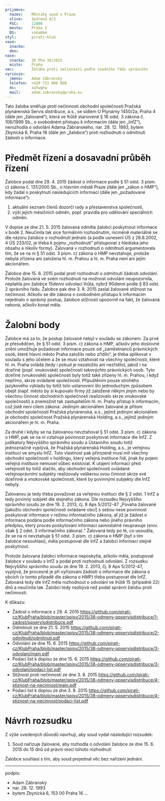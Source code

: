 ```yaml
---
prijemce: 
  nazev:    Městský soud v Praze
  ulice:    Spálená 6/2
  PSC:      12000
  mesto:    Praha 2
  DS:       snkabbm
styl:       pirati-klub
vase:
  znacka:   
  den:
nase:
  znacka:   ZK Pha 38/2015
  misto:    Praha
vec:        Žaloba proti nečinnosti podle soudního řádu správního
vyrizuje:   
  jmeno:    Adam Zábranský
  telefon:  +420 721 006 868
  ds:       xwfwgha
  mail:     adam.zabransky@praha.eu
---
```


Tato žaloba směřuje proti nečinnosti obchodní společnosti Pražská plynárenská Servis distribuce, a.s., se sídlem U Plynárny 1450/2a, Praha 4 (dále jen „žalované“), která ve lhůtě stanovené § 16 odst. 3 zákona č. 106/1999 Sb., o svobodném přístupu k informacím (dále jen „InfZ“), nerozhodla o odvolání Adama Zábranského, nar. 28. 12. 1993, bytem Zbynická 6, Praha 16 (dále jen „žalobce“) proti rozhodnutí o odmítnutí žádosti o informace.

# Předmět řízení a dosavadní průběh řízení

Žalobce podal dne 29. 4. 2015 žádost o informace podle § 51 odst. 3 písm. c) zákona č. 131/2000 Sb., o hlavním městě Praze (dále jen „zákon o HMP“), kdy žádal o poskytnutí následujících informací (dále jen „požadované informace“):

1. aktuální seznam členů dozorčí rady a přestavenstva společnosti,
2. výši jejich měsíčních odměn, popř. pravidla pro udělování speciálních odměn.

V dopise ze dne 21. 5. 2015 žalovaná odmítla žalobci poskytnout informace v bodě 2. Neučinila tak sice formálním rozhodnutím, nicméně materiálně se dle názoru žalobce o rozhodnutí jednalo (a podle usnesení ÚS z 28.8.2002, 4 ÚS 233/02, je třeba k pojmu „rozhodnutí“ přistupovat z hlediska jeho obsahu a nikoliv formy). Žalovaná v rozhodnutí o odmítnutí argumentovala tím, že se na ni § 51 odst. 3 písm. c) zákona o HMP nevztahuje, protože nebyla zřízena ani založena hl. m. Prahou a hl. m. Praha není ani jejím akcionářem.

Žalobce dne 15. 6. 2015 podal proti rozhodnutí o odmítnutí žádosti odvolání. Protože žalovaná ve svém rozhodnutí na možnost odvolání neupozornila, neplatila pro žalobce 15denní odvolací lhůta, nýbrž 90denní podle § 83 odst. 2 správního řádu. Žalobce pak dne 3. 8. 2015 zaslal žalované stížnost na nečinnost. Ačkoliv se dle zákona o svobodném přístupu k informacím nejednalo o správný postup, žalobce stížností upozornil na fakt, že žalovaná nekoná, ačkoliv konat měla.


# Žalobní body

Žalobce má za to, že postup žalované nebyl v souladu se zákonem. Za prvé je přesvědčen, že § 51 odst. 3 písm. c) zákona o HMP, ačkoliv jeho doslovné znění umožňuje požadovat informace pouze od „zaměstnanců právnických osob, které hlavní město Praha založilo nebo zřídilo“, je třeba aplikovat v souladu s jeho účelem a že se musí vztahovat na všechny společnosti, které hl. m. Praha ovládá (tedy i pokud je nezaložilo ani nezřídilo), jakož i na dceřiné (popř. vnukovské) společnosti takovýchto právnických osob. Tyto dceřiné (vnukovské) společnosti byly totiž také zřízeny hl. m. Prahou, i když nepřímo, skrze ovládané společnosti. Připuštěním pouze strohého jazykového výkladu by totiž toto ustanovení šlo jednoduchým způsobem obejít (např. město by si kupovalo firmy již založené někým jiným nebo by všechnu činnost obchodních společností realizovalo skrze vnukovské společnosti) a znemožnit tak zastupitelům hl. m. Prahy přístup k informacím, což jistě není cílem zákona. Jediným akcionářem žalované je přitom obchodní společností Pražská plynárenská, a.s., jejímž jediným akcionářem je obchodní společnost Pražská plynárenská Holding, a.s., jejímž jediným akcionářem je hl. m. Praha.

Za druhé i kdyby se na žalovanou nevztahoval § 51 odst. 3 písm. c) zákona o HMP, pak se na ni vztahuje povinnost poskytovat informace dle InfZ. Z judikatury Nejvyššího správního soudu a Ústavního soudu totiž jednoznačně vyplývá, že Pražská plynárenská Holding, a.s., je veřejnou institucí ve smyslu InfZ. Tuto vlastnost pak přirozeně musí mít všechny obchodní společnosti v holdingu, který veřejná instituce řídí, jinak by pojem veřejná instituce nemusel vůbec existovat. K utajení informací před veřejností by totiž stačilo, aby obchodní společnosti ovládané veřejnoprávními subjekty realizovaly veškerou svou činnost skrze své dceřinné a vnukovské společnosti, které by povinnými subjekty dle InfZ nebyly. 

Žalovanou je tedy třeba považovat za veřejnou instituci dle § 2 odst. 1 InfZ a tedy povinný subjekt dle stejného zákona. Dle rozsudku Nejvyššího správního soudu ze dne 19. 2. 2013, čj. 8 Aps 5/2012-47 „Povaha žalované [jakožto obchodní společnosti ovládané obcí] s sebou nese povinnost poskytovat informace v režimu informačního zákona, ať již je žádost o informace podána podle informačního zákona nebo jiného právního předpisu, který proces poskytování informací samostatně neupravuje (srov. však § 2 odst. 3 informačního zákona).“ Žalovaná tedy po té, co usoudila, že se na ni nevztahuje § 51 odst. 3 písm. c) zákona o HMP (byť s tím žalobce nesouhlasí), měla postupovat dle InfZ a žalobci informaci stejně poskytnout.

Protože žalovaná žalobci informace neposkytla, ačkoliv měla, postupoval žalobce v souladu s InfZ a podal proti rozhodnutí odvolání. Z rozsudku Nejvyššího správního soudu ze dne 19. 2. 2013, čj. 8 Aps 5/2012-47, vyplývá, že procesně je při vyřizování žádosti o informace dle zákona o obcích (v tomto případě dle zákona o HMP) třeba postupovat dle InfZ. Žalovaná tedy dle InfZ měla rozhodnout o odvolání ve lhůtě 15 (případně 22) dnů a neučinila tak. Žalobci tedy nezbývá než podat správní žalobu proti nečinnosti.

K důkazu:

- Žádost o informace z 29. 4. 2015 <https://github.com/pirati-cz/KlubPraha/blob/master/spisy/2015/38-odmeny-ppservisdistribuce/1-zadost/ppservisdistribuce.pdf>
- Odmítnutí ze dne 21. 5. 2015 <https://github.com/pirati-cz/KlubPraha/blob/master/spisy/2015/38-odmeny-ppservisdistribuce/2-odmitnuti/odmitnuti.pdf>
- Odvolání ze dne 15. 6. 2015 <https://github.com/pirati-cz/KlubPraha/blob/master/spisy/2015/38-odmeny-ppservisdistribuce/3-odvolani/main.pdf>
- Podací list k dopisu ze dne 15. 6. 2015 <https://github.com/pirati-cz/KlubPraha/blob/master/spisy/2015/38-odmeny-ppservisdistribuce/3-odvolani/podaci-list.pdf>
- Stížnost proti nečinnosti ze dne 3. 8. 2015 <https://github.com/pirati-cz/KlubPraha/blob/master/spisy/2015/38-odmeny-ppservisdistribuce/4-stiznost-na-necinnost/main.pdf>
- Podací list k dopisu ze dne 3. 8. 2015 <https://github.com/pirati-cz/KlubPraha/blob/master/spisy/2015/38-odmeny-ppservisdistribuce/4-stiznost-na-necinnost/podaci-list.pdf>

# Návrh rozsudku

Z výše uvedených důvodů navrhuji, aby soud vydal následující rozsudek:

1. Soud nařizuje žalované, aby rozhodla o odvolání žalobce ze dne 15. 6. 2015 do 15 dnů od právní moci tohoto rozhodnutí

Žalobce souhlasí s tím, aby soud projednal věc bez nařízení jednání. 


---
podpis: 
  - Adam Zábranský
  - nar. 28. 12. 1993
  - bytem Zbynická 6, 153 00 Praha 16
...
